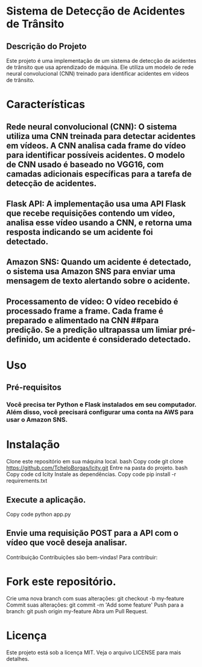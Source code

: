 # Sistema de Detecção de Acidentes de Trânsito


## Descrição do Projeto
Este projeto é uma implementação de um sistema de detecção de acidentes de trânsito que usa aprendizado de máquina. Ele utiliza um modelo de rede neural convolucional (CNN) treinado para identificar acidentes em vídeos de trânsito.


# Características


## Rede neural convolucional (CNN): O sistema utiliza uma CNN treinada para detectar acidentes em vídeos. A CNN analisa cada frame do vídeo para identificar possíveis acidentes. O modelo de CNN usado é baseado no VGG16, com camadas adicionais específicas para a tarefa de detecção de acidentes.


## Flask API: A implementação usa uma API Flask que recebe requisições contendo um vídeo, analisa esse vídeo usando a CNN, e retorna uma resposta indicando se um acidente foi detectado.

## Amazon SNS: Quando um acidente é detectado, o sistema usa Amazon SNS para enviar uma mensagem de texto alertando sobre o acidente.


## Processamento de vídeo: O vídeo recebido é processado frame a frame. Cada frame é preparado e alimentado na CNN ##para predição. Se a predição ultrapassa um limiar pré-definido, um acidente é considerado detectado.


# Uso
## Pré-requisitos
### Você precisa ter Python e Flask instalados em seu computador. Além disso, você precisará configurar uma conta na AWS para usar o Amazon SNS.


# Instalação
Clone este repositório em sua máquina local.
bash
Copy code
git 
clone
 https://github.com/TcheloBorgas/Icity.git
Entre na pasta do projeto.
bash
Copy code
cd
 Icity
Instale as dependências.
Copy code
pip install -r requirements.txt

## Execute a aplicação.

Copy code
python app.py

## Envie uma requisição POST para a API com o vídeo que você deseja analisar.
Contribuição
Contribuições são bem-vindas! Para contribuir:


# Fork este repositório.
Crie uma nova branch com suas alterações: git checkout -b my-feature
Commit suas alterações: git commit -m 'Add some feature'
Push para a branch: git push origin my-feature
Abra um Pull Request.


# Licença
Este projeto está sob a licença MIT. Veja o arquivo LICENSE para mais detalhes.
